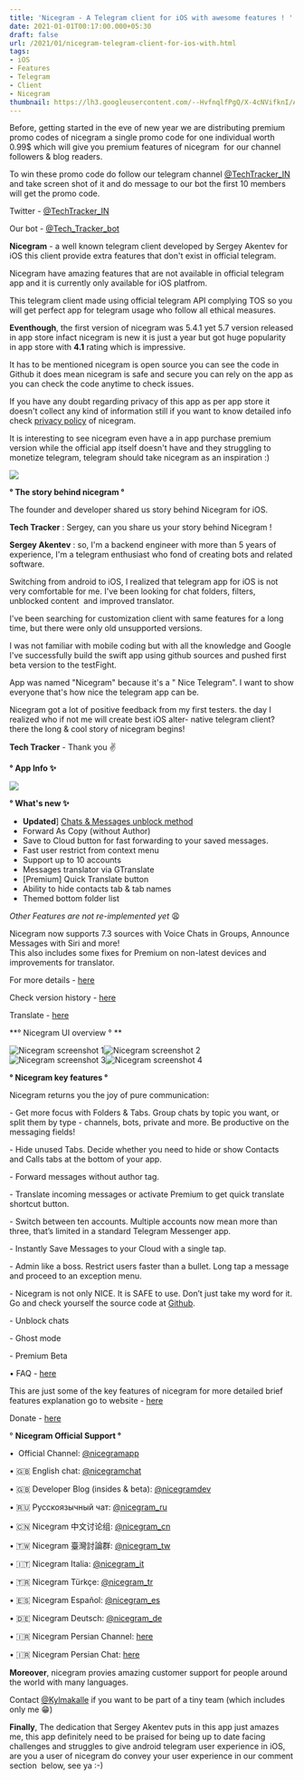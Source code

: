 ```yaml
---
title: 'Nicegram - A Telegram client for iOS with awesome features ! '
date: 2021-01-01T00:17:00.000+05:30
draft: false
url: /2021/01/nicegram-telegram-client-for-ios-with.html
tags: 
- iOS
- Features
- Telegram
- Client
- Nicegram
thumbnail: https://lh3.googleusercontent.com/--HvfnqlfPgQ/X-4cNVifknI/AAAAAAAACeY/QbgL2yeTWasp54ewVMPbVafLwrqV7_aKQCLcBGAsYHQ/s1600/1609440303217953-0.png
--- 
```


Before, getting started in the eve of new year we are distributing premium promo codes of nicegram a single promo code for one individual worth 0.99$ which will give you premium features of nicegram  for our channel followers & blog readers.

  

To win these promo code do follow our telegram channel [@TechTracker\_IN](http://@TechTracker_IN) and take screen shot of it and do message to our bot the first 10 members will get the promo code. 

  

Twitter - [](http://t.me/tech_tracker_in)[@TechTracker\_IN](http://t.me/TechTracker_IN)

  

Our bot - [@Tech\_Tracker\_bot](http://t.meTech_Tracker_Bot) 

**Nicegram** - a well known telegram client developed by Sergey Akentev for iOS this client provide extra features that don't exist in official telegram. 

  

Nicegram have amazing features that are not available in official telegram app and it is currently only available for iOS platfrom.

  

This telegram client made using official telegram API complying TOS so you will get perfect app for telegram usage who follow all ethical measures. 

  

**Eventhough**, the first version of nicegram was 5.4.1 yet 5.7 version released in app store infact nicegram is new it is just a year but got huge popularity in app store with **4.1** rating which is impressive. 

  

It has to be mentioned nicegram is open source you can see the code in Github it does mean nicegram is safe and secure you can rely on the app as you can check the code anytime to check issues. 

  

If you have any doubt regarding privacy of this app as per app store it doesn't collect any kind of information still if you want to know detailed info check [privacy policy](https://nicegram.app/privacy-policy) of nicegram. 

  

It is interesting to see nicegram even have a in app purchase premium version while the official app itself doesn't have and they struggling to monetize telegram, telegram should take nicegram as an inspiration :) 

  

 ![](https://lh3.googleusercontent.com/-gLG4o8RhOuo/X-4cLqh61aI/AAAAAAAACeU/yFI-v6WBWHkRxC8Z-VavCnOcfE2gHO1GACLcBGAsYHQ/s1600/1609440294088215-1.png) 

  

  

**° The story behind nicegram °**

  

The founder and developer shared us story behind Nicegram for iOS.

  

**Tech Tracker** : Sergey, can you share us your story behind Nicegram ! 

  

**Sergey Akentev** : so, I'm a backend engineer with more than 5 years of experience, I'm a telegram enthusiast who fond of creating bots and related software. 

  

Switching from android to iOS, I realized that telegram app for iOS is not very comfortable for me. I've been looking for chat folders, filters, unblocked content  and improved translator. 

  

I've been searching for customization client with same features for a long time, but there were only old unsupported versions. 

  

I was not familiar with mobile coding but with all the knowledge and Google I've successfully build the swift app using github sources and pushed first beta version to the testFight. 

  

App was named "Nicegram" because it's a " Nice Telegram". I want to show everyone that's how nice the telegram app can be. 

  

Nicegram got a lot of positive feedback from my first testers. the day I realized who if not me will create best iOS alter- native telegram client? there the long & cool story of nicegram begins! 

  

**Tech Tracker** - Thank you ✌

  

**° App Info ✨**

 **![](https://lh3.googleusercontent.com/-eyWLwiJAMDw/X-4cJW4n6bI/AAAAAAAACeQ/pVTfAG-nqyw7etMiGZvgyEpCkgUkNV6hQCLcBGAsYHQ/s1600/1609440284317299-2.png)** 

  

**° What's new ✨**

*   **Updated**\] [Chats & Messages unblock method](https://nicegram.app/unblock)
*   Forward As Copy (without Author)
*   Save to Cloud button for fast forwarding to your saved messages.
*   Fast user restrict from context menu
*   Support up to 10 accounts
*   Messages translator via GTranslate
*   \[Premium\] Quick Translate button
*   Ability to hide contacts tab & tab names
*   Themed bottom folder list

_Other Features are not re-implemented yet_ 😩

Nicegram now supports 7.3 sources with Voice Chats in Groups, Announce Messages with Siri and more!  
This also includes some fixes for Premium on non-latest devices and improvements for translator. 

For more details - [here](https://nicegram.app/7.0/) 

  

Check version history - [here](https://nicegram.app/changelog/)

  

Translate - [here](https://nicegram.app/translate)  

  

**° Nicegram UI overview ° **

![Nicegram screenshot 1](https://d1nxzqpcg2bym0.cloudfront.net/itunes_connect/1457369322/8528929e-8763-11e9-81d6-67994f11617d/640)![Nicegram screenshot 2](https://d1nxzqpcg2bym0.cloudfront.net/itunes_connect/1457369322/7b4a50ac-b01a-11e9-be87-116d2067e632/640)![Nicegram screenshot 3](https://d1nxzqpcg2bym0.cloudfront.net/itunes_connect/1457369322/7d9b5e96-b01a-11e9-99f9-57b7f66e42c2/640)![Nicegram screenshot 4](https://d1nxzqpcg2bym0.cloudfront.net/itunes_connect/1457369322/8d7ff7de-8763-11e9-b997-337ff8d3474e/640)

  

  

**° Nicegram key features °**

Nicegram returns you the joy of pure communication:

\- Get more focus with Folders & Tabs. Group chats by topic you want, or split them by type - channels, bots, private and more. Be productive on the messaging fields!

\- Hide unused Tabs. Decide whether you need to hide or show Contacts and Calls tabs at the bottom of your app.

\- Forward messages without author tag.

\- Translate incoming messages or activate Premium to get quick translate shortcut button.

\- Switch between ten accounts. Multiple accounts now mean more than three, that’s limited in a standard Telegram Messenger app.

\- Instantly Save Messages to your Cloud with a single tap.

\- Admin like a boss. Restrict users faster than a bullet. Long tap a message and proceed to an exception menu.

\- Nicegram is not only NICE. It is SAFE to use. Don’t just take my word for it. Go and check yourself the source code at [Github](https://github.com/nicegram). 

\- Unblock chats

\- Ghost mode

\- Premium Beta 

• FAQ - [here](https://nicegram.app/faq)  

This are just some of the key features of nicegram for more detailed brief features explanation go to website - [here](https://t.me/nicegramapp) 

Donate - [here](https://www.patreon.com/nicegram)

° **Nicegram Official Support °**

•  Official Channel: [@nicegramapp](https://t.me/nicegramapp)

• 🇬🇧 English chat: [@nicegramchat](https://t.me/nicegramchat)

• 🇬🇧 Developer Blog (insides & beta): [@nicegramdev](https://t.me/nicegramdev) 

• 🇷🇺 Русскоязычный чат: [@nicegram\_ru](https://t.me/nicegram_ru)

• 🇨🇳 Nicegram 中文讨论组: [@nicegram\_cn](https://t.me/nicegram_cn)

• 🇹🇼 Nicegram 臺灣討論群: [@nicegram\_tw](https://t.me/nicegram_tw)

• 🇮🇹 Nicegram Italia: [@nicegram\_it](https://t.me/nicegram_it)

• 🇹🇷 Nicegram Türkçe: [@nicegram\_tr](https://t.me/nicegram_tr)

• 🇪🇸 Nicegram Español: [@nicegram\_es](https://t.me/nicegram_es)

• 🇩🇪 Nicegram Deutsch: [@nicegram\_de](https://t.me/nicegram_de)

• 🇮🇷 Nicegram Persian Channel: [here](http://t.me/nicegram_fa)

• 🇮🇷 Nicegram Persian Chat: [here](https://t.me/joinchat/BZq6jw10HFkJ9Hxn7lzwqw)

**Moreover**, nicegram provies amazing customer support for people around the world with many languages.

Contact [@Kylmakalle](https://t.me/Kylmakalle) if you want to be part of a tiny team (which includes only me 😁)  

**Finally**, The dedication that Sergey Akentev puts in this app just amazes me, this app definitely need to be praised for being up to date facing challenges and struggles to give android telegram user experience in iOS, are you a user of nicegram do convey your user experience in our comment section  below, see ya :-)